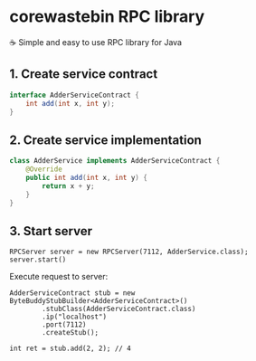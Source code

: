 # corewastebin RPC library

:coffee: Simple and easy to use RPC library for Java

## 1. Create service contract

```java
interface AdderServiceContract {
    int add(int x, int y);
}
```

## 2. Create service implementation

```java
class AdderService implements AdderServiceContract {
    @Override
    public int add(int x, int y) {
        return x + y;
    }
}
```

## 3. Start server

```
RPCServer server = new RPCServer(7112, AdderService.class);
server.start()
```

Execute request to server:

```
AdderServiceContract stub = new ByteBuddyStubBuilder<AdderServiceContract>()
        .stubClass(AdderServiceContract.class)
        .ip("localhost")
        .port(7112)
        .createStub();

int ret = stub.add(2, 2); // 4
```
